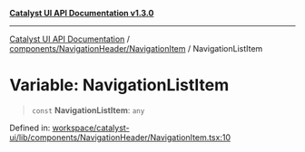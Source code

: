 [**Catalyst UI API Documentation v1.3.0**](../../../../README.md)

---

[Catalyst UI API Documentation](../../../../README.md) / [components/NavigationHeader/NavigationItem](../README.md) / NavigationListItem

# Variable: NavigationListItem

> `const` **NavigationListItem**: `any`

Defined in: [workspace/catalyst-ui/lib/components/NavigationHeader/NavigationItem.tsx:10](https://github.com/TheBranchDriftCatalyst/catalyst-ui/blob/main/lib/components/NavigationHeader/NavigationItem.tsx#L10)

